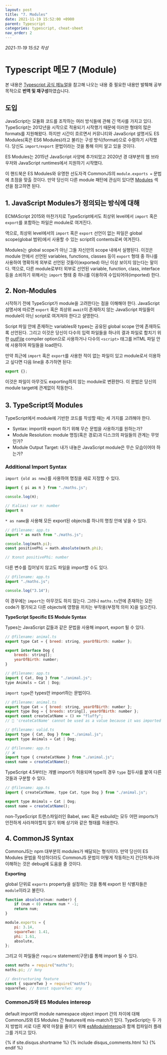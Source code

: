 ```yaml
---
layout: post
title: "7. Modules"
date: 2021-11-19 15:52:00 +0900
parent: Typescript
categories: typescript, cheat-sheet
nav_order: 2
---
```


_2021-11-19 15:52 작성_

# Typescript 메모 7 (Module)

본 내용은 [Typescript 공식 메뉴얼](https://www.typescriptlang.org/docs/)을 참고해 나오는 내용 중 필요한 내용만 발췌해 공부 목적으로 **번역 및 재구성**하였습니다.

## 도입

JavaScript는 모듈화 코드를 조작하는 여러 방식들에 관해 긴 역사를 가지고 있다. TypeScript는 2012년을 시작으로 적용되기 시작했기 때문에 이러한 형태의 많은 formats를 지원해왔다. 하지만 시간이 흐르면서 커뮤니티와 JavaScript 설명서도 ES Modules(혹은 ES6 Modules)라고 불리는 구성 방식(format)으로 수렴하기 시작했다. 당신도 `import/export` 문법이라는 것을 통해 이미 알고 있을 것이다.

ES Modules는 2015년 JavaScript 사양에 추가되었고 2020년 경 대부분의 웹 브라우저와 JavaScript runtimes에서 지원하기 시작했다.

이 핸드북은 ES Modules와 유명한 선도자격 CommonJS의 `module.exports =` 문법에 초점을 맞출 것이다. 만약 당신이 다른 module 패턴에 관심이 있다면 [Modules](https://www.typescriptlang.org/docs/handbook/modules.html) 섹션을 참고하면 된다.

## 1. JavaScript Modules가 정의되는 방식에 대해

ECMAScript 2015와 마찬가지로 TypeScript에서도 최상위 level에서 `import` 혹은 `export`를 포함하는 파일은 module로 여겨진다.

역으로, 최상위 level에서의 `import` 혹은 `export` 선언이 없는 파일은 global scope(global 범위)에서 사용할 수 있는 script의 contents로써 여겨진다.

Modules는 global scope가 아닌 그들 자신만의 scope 내에서 실행된다. 이것은 module 안에서 선언된 variables, functions, classes 등이 `export` 형태 중 하나를 사용하여 명확하게 외부로 선언된 것들이(exported) 아닌 이상 보이지 않는다는 말이다. 역으로, 다른 module로부터 외부로 선언된 variable, function, class, interface 등을 소비하기 위해서는 `import` 형태 중 하나를 이용하여 수입되어야(imported) 한다.

## 2. Non-Modules

시작하기 전에 TypeScript가 module을 고려한다는 점을 이해해야 한다. JavaScript 설명서에 따르면 `export` 혹은 최상위 `await`이 존재하지 않는 JavaScript 파일들이 module이 아닌 script로 여겨져야 한다고 설명한다.

Script 파일 안에 존재하는 variables와 types는 공유된 global scope 안에 존재하도록 선언된다. 그리고 이것은 당신이 다수의 입력 파일들을 하나의 결과 파일로 합치기 위한 [outFile](https://www.typescriptlang.org/tsconfig#outFile) compiler option으로 사용하거나 다수의 `<script>` 태그를 HTML 파일 안에 사용하여 파일들을 load한다.

만약 최근에 `import` 혹은 `export`를 사용한 적이 없는 파일이 있고 module로서 이용하고 싶다면 다음 line을 추가하면 된다:

```js
export {};
```

이것은 파일이 아무것도 exporting하지 않는 module로 변환한다. 이 문법은 당신의 module target에 관계없이 작동한다.

## 3. TypeScript의 Modules

TypeScript에서 module에 기반한 코드를 작성할 때는 세 가지를 고려해야 한다.

-   Syntax: import와 export 하기 위해 무슨 문법을 사용하기를 원하는가?
-   Module Resolution: module 명칭(혹은 경로)과 디스크의 파일들의 관계는 무엇인가?
-   Module Output Target: 내가 내놓은 JavaScript module은 무슨 모습이어야 하는가?

### Additional Import Syntax

`import {old as new}`를 사용하여 명칭을 새로 지정할 수 있다.

```js
import { pi as π } from "./maths.js";

console.log(π);

// ❗️(alias) var π: number
import π
```

`* as name`을 사용해 모든 export된 objects를 하나의 명칭 안에 넣을 수 있다.

```js
// @filename: app.ts
import * as math from "./maths.js";

console.log(math.pi);
const positivePhi = math.absolute(math.phi);

// ❗️const positivePhi: number
```

다른 변수를 집어넣지 않고도 파일을 import할 수도 있다.

```js
// @filename: app.ts
import "./maths.js";

console.log("3.14");
```

이 경우에는 `import`는 아무것도 하지 않는다. 그러나 `maths.ts`안에 존재하는 모든 code가 평가되고 다른 objects에 영향을 끼치는 부작용(부정적 의미 X)을 일으킨다.

**TypeScript Specific ES Module Syntax**

Types는 JavaScript 값들과 같은 문법을 사용해 import, export 될 수 있다.

```js
// @filename: animal.ts
export type Cat = { breed: string, yearOfBirth: number };

export interface Dog {
	breeds: string[];
	yearOfBirth: number;
}

// @filename: app.ts
import { Cat, Dog } from "./animal.js";
type Animals = Cat | Dog;
```

`import type`은 types만 import하는 문법이다.

```js
// @filename: animal.ts
export type Cat = { breed: string, yearOfBirth: number };
export type Dog = { breeds: string[], yearOfBirth: number };
export const createCatName = () => "fluffy";
// 🚫 'createCatName' cannot be used as a value because it was imported using 'import type'.

// @filename: valid.ts
import type { Cat, Dog } from "./animal.js";
export type Animals = Cat | Dog;

// @filename: app.ts
// ❌
import type { createCatName } from "./animal.js";
const name = createCatName();
```

TypeScript 4.5부터는 개별 import가 허용되며 type의 경우 `type` 접두사를 붙여 다른 것들과 구분할 수 있다.

```js
// @filename: app.ts
import { createCatName, type Cat, type Dog } from "./animal.js";

export type Animals = Cat | Dog;
const name = createCatName();
```

non-TypeScript 트랜스파일러인 Babel, swc 혹은 esbuild는 모두 어떤 imports가 안전하게 사라져야할지 알기 위해 상기와 같은 형태를 허용한다.

## 4. CommonJS Syntax

CommonJS는 npm 대부분의 modules가 배달되는 형식이다. 만약 당신이 ES Modules 문법을 작성하더라도 CommonJS 문법이 어떻게 작동하는지 간단하게나마 이해하는 것은 debug에 도움을 줄 것이다.

**Exporting**

global 단위로 `exports` property을 설정하는 것을 통해 export 된 식별자들은 `module`이라고 불린다.

```js
function absolute(num: number) {
	if (num < 0) return num * -1;
	return num;
}

module.exports = {
	pi: 3.14,
	squareTwo: 1.41,
	phi: 1.61,
	absolute,
};
```

그리고 이 파일들은 `require` statement(구문)를 통해 import 될 수 있다.

```js
const maths = require("maths");
maths.pi; // ❗️any

// destructuring feature
const { squareTwo } = require("maths");
squareTwo; // ❗️const squareTwo: any
```

### CommonJS와 ES Modules intereop

default import와 module namespace object import 간의 차이에 대해 CommonJS와 ES Modules 간 features에 mis-match가 있다. TypeScript는 두 가지 방법의 서로 다른 제약 마찰을 줄이기 위해 [esModuleInterop](https://www.typescriptlang.org/tsconfig#esModuleInterop)과 함께 컴파일러 플래그를 가지고 있다.

{% if site.disqus.shortname %}
{% include disqus_comments.html %}
{% endif %}
